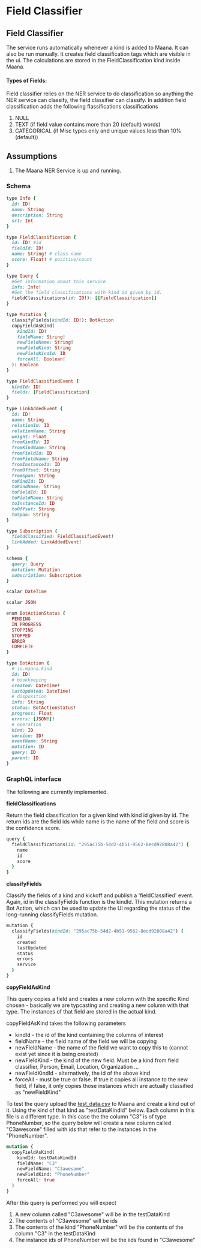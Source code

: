 # Field Classifier

## Field Classifier

The service runs automatically whenever a kind is added to Maana. It can also be run manually. It creates field classification tags which are visible in the ui. The calculations are stored in the FieldClassification kind inside Maana.

#### Types of Fields:

Field classifier relies on the NER service to do classification so anything the NER service can classify, the field classifier can classify. In addition field classification adds the following flassifications classifications

1.  NULL
2.  TEXT (if field value contains more than 20 (default) words)
3.  CATEGORICAL (if Misc types only and unique values less than 10% (default))

## Assumptions

1. The Maana NER Service is up and running.

### Schema

```ruby
type Info {
  id: ID!
  name: String
  description: String
  srl: Int
}

type FieldClassification {
  id: ID! #id
  fieldId: ID!
  name: String! # class name
  score: Float! # positive/count
}

type Query {
  #Get information about this service
  info: Info!
  #Get the field classifications with kind id given by id.
  fieldClassifications(id: ID!): [[FieldClassification]]
}

type Mutation {
  classifyFields(kindId: ID!): BotAction
  copyFieldAsKind(
    kindId: ID!
    fieldName: String!
    newFieldName: String!
    newFieldKind: String
    newFieldKindId: ID
    forceAll: Boolean!
  ): Boolean
}

type FieldClassifiedEvent {
  kindId: ID!
  fields: [FieldClassification]
}

type LinkAddedEvent {
  id: ID!
  name: String
  relationId: ID
  relationName: String
  weight: Float
  fromKindId: ID
  fromKindName: String
  fromFieldId: ID
  fromFieldName: String
  fromInstanceId: ID
  fromOffset: String
  fromSpan: String
  toKindId: ID
  toKindName: String
  toFieldId: ID
  toFieldName: String
  toInstanceId: ID
  toOffset: String
  toSpan: String
}

type Subscription {
  fieldClassified: FieldClassifiedEvent!
  linkAdded: LinkAddedEvent!
}

schema {
  query: Query
  mutation: Mutation
  subscription: Subscription
}

scalar DateTime

scalar JSON

enum BotActionStatus {
  PENDING
  IN_PROGRESS
  STOPPING
  STOPPED
  ERROR
  COMPLETE
}

type BotAction {
  # io.maana.kind
  id: ID!
  # bookkeeping
  created: DateTime!
  lastUpdated: DateTime!
  # disposition
  info: String
  status: BotActionStatus!
  progress: Float
  errors: [JSON!]!
  # operation
  kind: ID
  service: ID!
  eventName: String
  mutation: ID
  query: ID
  parent: ID
}
```

### GraphQL interface

The following are currently implemented.

**fieldClassifications**

Return the field classification for a given kind with kind id given by id. The return ids are the field ids while name is the name of the field and score is the confidence score.

```ruby
query {
  fieldClassifications(id: "295ac75b-54d2-4b51-9562-8ecd92808a42") {
    name
    id
    score
  }
}
```

**classifyFields**

Classify the fields of a kind and kickoff and publish a 'fieldClassified' event. Again, id in the classifyFields function is the kindId. This mutation returns a Bot Action, which can be used to update the UI regarding the status of the long-running classifyFields mutation.

```ruby
mutation {
  classifyFields(kindId: "295ac75b-54d2-4b51-9562-8ecd92808a42") {
    id
    created
    lastUpdated
    status
    errors
    service
  }
}
```

**copyFieldAsKind**

This query copies a field and creates a new column with the specific Kind chosen - basically we are typcasting and creating a new column with that type. The instances of that field are stored in the actual kind.

copyFieldAsKind takes the following parameters

- kindId - the id of the kind containing the columns of interest
- fieldName - the field name of the field we will be copying
- newFieldName - the name of the field we want to copy this to (cannot exist yet since it is being created)
- newFieldKind - the kind of the new field. Must be a kind from field classifier, Person, Email, Location, Organization ...
- newFieldKindId - alternatively, the id of the above kind
- forceAll - must be true or false. If true it copies all instance to the new field, if false, it only copies those instances which are actually classified as "newFieldKind"

To test the query upload the [test_data.csv](testdata/test_data.csv) to Maana and create a kind out of it. Using the kind of that kind as "testDataKindId" below. Each column
in this file is a different type. In this case the the column "C3" is of type PhoneNumber, so the query below will create a new column called "C3awesome" filled with ids that refer to the instances in the "PhoneNumber".

```graphql
mutation {
  copyFieldAsKind(
    kindId: testDataKindId
    fieldName: "C3"
    newFieldName: "C3awesome"
    newFieldKind: "PhoneNumber"
    forceAll: true
  )
}
```

After this query is performed you will expect

1.  A new column called "C3awesome" will be in the testDataKind
2.  The contents of "C3awesome" will be ids
3.  The contents of the kind "PhoneNumber" will be the contents of the column "C3" in the testDataKind
4.  The instance ids of PhoneNumber will be the iids found in "C3awesome"
